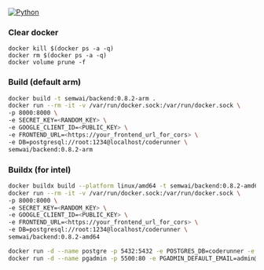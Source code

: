 [![Python](https://github.com/semwai/ProjectRunner/actions/workflows/ci.yml/badge.svg?branch=master)](https://github.com/semwai/ProjectRunner/actions/workflows/ci.yml)

### Clear docker 
`docker kill $(docker ps -a -q)`\
`docker rm $(docker ps -a -q)`\
`docker volume prune -f`

### Build (default arm)

```bash
docker build -t semwai/backend:0.8.2-arm .
docker run --rm -it -v /var/run/docker.sock:/var/run/docker.sock \
-p 8000:8000 \
-e SECRET_KEY=<RANDOM_KEY> \
-e GOOGLE_CLIENT_ID=<PUBLIC_KEY> \
-e FRONTEND_URL=<https://your_frontend_url_for_cors> \
-e DB=postgresql://root:1234@localhost/coderunner \
semwai/backend:0.8.2-arm
```
### Buildx (for intel)
```bash
docker buildx build --platform linux/amd64 -t semwai/backend:0.8.2-amd64 .
docker run --rm -it -v /var/run/docker.sock:/var/run/docker.sock \
-p 8000:8000 \
-e SECRET_KEY=<RANDOM_KEY> \
-e GOOGLE_CLIENT_ID=<PUBLIC_KEY> \
-e FRONTEND_URL=<https://your_frontend_url_for_cors> \
-e DB=postgresql://root:1234@localhost/coderunner \
semwai/backend:0.8.2-amd64

```

```bash
docker run -d --name postgre -p 5432:5432 -e POSTGRES_DB=coderunner -e POSTGRES_USER=root -e POSTGRES_PASSWORD=1234  bitnami/postgresql
docker run -d --name pgadmin -p 5500:80 -e PGADMIN_DEFAULT_EMAIL=admin@example.com -e PGADMIN_DEFAULT_PASSWORD=admin  dpage/pgadmin4
```
